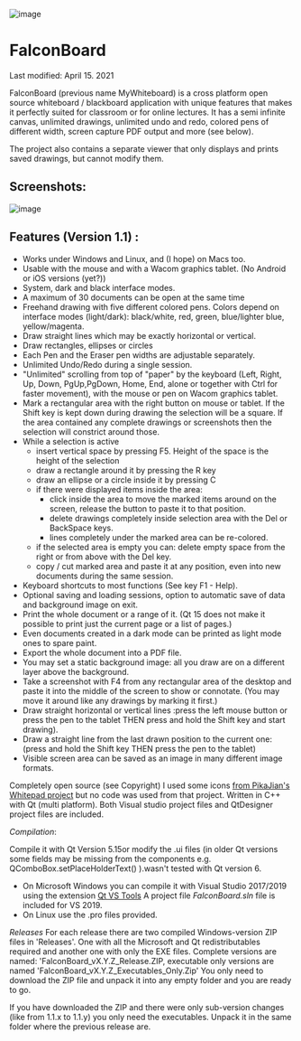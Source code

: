 ![image](https://user-images.githubusercontent.com/37068759/114211459-f61df280-9960-11eb-8e57-eddca19dcf7e.png)
# FalconBoard
Last modified: April 15. 2021


FalconBoard (previous name MyWhiteboard) is a cross platform open source 
whiteboard / blackboard application with unique features that makes it 
perfectly suited for classroom or for online lectures. It has a semi 
infinite canvas, unlimited drawings, unlimited undo and redo, colored 
pens of different width, screen capture PDF output and more (see below).

The project also contains a separate viewer that only displays and prints
saved drawings, but cannot modify them.

## Screenshots:
![image](https://user-images.githubusercontent.com/37068759/108632072-54544c00-746d-11eb-9dfe-11a1120055f1.png)
## Features (Version 1.1) : 

   -  Works under Windows and Linux, and (I hope) on Macs too.
   -  Usable with the mouse and with a Wacom graphics tablet. 
        (No Android or iOS versions (yet?))
   -  System, dark and black interface modes.
   -  A maximum of 30 documents can be open at the same time
   -  Freehand drawing with five different colored pens. Colors depend on
      interface modes (light/dark): black/white, red, green, blue/lighter blue, 
      yellow/magenta.
   -  Draw straight lines which may be exactly horizontal or vertical.
   -  Draw rectangles, ellipses or circles
   -  Each Pen and the Eraser pen widths are adjustable separately.
   -  Unlimited Undo/Redo during a single session.
   -  "Unlimited" scrolling from top of "paper" by the keyboard 
      (Left, Right, Up, Down, PgUp,PgDown, Home, End, 
       alone or together with Ctrl for faster movement), with the mouse or
       pen on Wacom graphics tablet.
   -  Mark a rectangular area with the right button on mouse or tablet. 
        If the Shift key is kept down during drawing the selection will
        be a square.
        If the area contained any complete drawings or screenshots then 
        the selection will constrict around those.
   -  While a selection is active
        - insert vertical space by pressing F5. Height of the space is the 
            height of the selection
        - draw a rectangle around it by pressing the R key
        - draw an ellipse or a circle inside it by pressing C
        - if there were displayed items inside the area:
            - click inside the area to move the marked items around on the screen,
              release the button to paste it to that position.
            - delete drawings completely inside selection
              area with the Del or BackSpace keys.
            - lines completely under the marked area can be re-colored.
        - if the selected area is empty you can:
              delete empty space from the right or from above with the Del key. 
        - copy / cut marked area and paste it at any position, even into new
          documents during the same session.
   -  Keyboard shortcuts to most functions (See key F1 - Help).
   -  Optional saving and loading sessions, option to automatic save of data
      and background image on exit.
   -  Print the whole document or a range of it. (Qt 15 does not make it possible
      to print just the current page or a list of pages.)
   -  Even documents created in a dark mode can be printed as light mode ones to
      spare paint.
   -  Export the whole document into a PDF file. 
   -  You may set a static background image: all you draw are on a different layer above
        the background.
   -  Take a screenshot with F4 from any rectangular area of the desktop and
      paste it into the middle of the screen to show or connotate. (You may move it
      around like any drawings by marking it first.)
  -   Draw straight horizontal or vertical lines :press the left mouse button or 
        press the pen to the tablet THEN press and hold the Shift key and start
        drawing).
  -   Draw a straight line from the last drawn position to the current one:
        (press and hold the Shift key THEN press the pen to the tablet)
  -   Visible screen area can be saved as an image in many different image formats.

  Completely open source (see Copyright)
        I used some icons [from PikaJian's Whitepad project](https://github.com/PikaJian)
        but no code was used from that project.
  Written in C++ with Qt (multi platform).
  Both Visual studio project files and QtDesigner project files are included.
  
*Compilation*:

  Compile it with Qt Version 5.15or modify the .ui files 
    (in older Qt versions some fields may be missing from the components 
    e.g. QComboBox.setPlaceHolderText() ).wasn't tested with Qt version 6.
  - On Microsoft Windows you can  compile it with Visual Studio 2017/2019
    using the extension [Qt VS Tools](https://marketplace.visualstudio.com/items?itemName=TheQtCompany.QtVisualStudioTools-19123)
    A project file *FalconBoard.sln* file is included for VS 2019.
  - On Linux use the .pro files provided. 

*Releases*
  For each release there are two compiled Windows-version ZIP files 
  in 'Releases'. One with all the Microsoft and Qt redistributables required
  and another one  with only the EXE files.
  Complete versions are named: 'FalconBoard_vX.Y.Z_Release.ZIP,
  executable only versions are named 'FalconBoard_vX.Y.Z_Executables_Only.Zip'
  You only need to download the ZIP file and unpack it into any empty folder
  and you are ready to go.
  
  If you have downloaded the ZIP and there were only sub-version changes 
  (like from 1.1.x to 1.1.y) you only need the executables. 
  Unpack it in the same folder where the previous release are.
